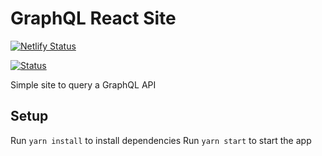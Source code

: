 # GraphQL React Site

[![Netlify Status](https://api.netlify.com/api/v1/badges/30a74ec4-77af-440c-b0aa-ed255b7eadb6/deploy-status)](https://app.netlify.com/sites/hungry-jennings-9ccc9a/deploys)

[![Status](https://img.shields.io/uptimerobot/status/m782400677-8e1ef22396399c24119acee5.svg)](https://shields.io/)

Simple site to query a GraphQL API

## Setup

Run `yarn install` to install dependencies
Run `yarn start` to start the app